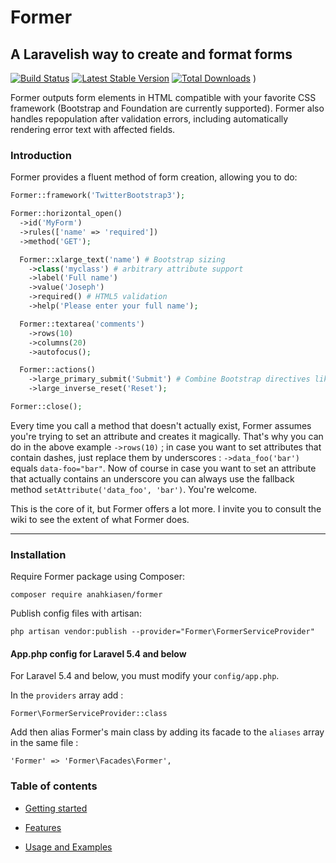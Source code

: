 # Former
## A Laravelish way to create and format forms

[![Build Status](http://img.shields.io/travis/formers/former.svg?style=flat)](https://travis-ci.org/formers/former)
[![Latest Stable Version](http://img.shields.io/packagist/v/anahkiasen/former.svg?style=flat)](https://packagist.org/packages/anahkiasen/former)
[![Total Downloads](http://img.shields.io/packagist/dt/anahkiasen/former.svg?style=flat)](https://packagist.org/packages/anahkiasen/former)
)

Former outputs form elements in HTML compatible with your favorite CSS framework (Bootstrap and Foundation are currently supported). Former also handles repopulation after validation errors, including automatically rendering error text with affected fields.

### Introduction

Former provides a fluent method of form creation, allowing you to do:

```php
Former::framework('TwitterBootstrap3');

Former::horizontal_open()
  ->id('MyForm')
  ->rules(['name' => 'required'])
  ->method('GET');

  Former::xlarge_text('name') # Bootstrap sizing
    ->class('myclass') # arbitrary attribute support
    ->label('Full name')
    ->value('Joseph')
    ->required() # HTML5 validation
    ->help('Please enter your full name');

  Former::textarea('comments')
    ->rows(10)
    ->columns(20)
    ->autofocus();

  Former::actions()
    ->large_primary_submit('Submit') # Combine Bootstrap directives like "lg and btn-primary"
    ->large_inverse_reset('Reset');

Former::close();
```

Every time you call a method that doesn't actually exist, Former assumes you're trying to set an attribute and creates it magically. That's why you can do in the above example `->rows(10)` ; in case you want to set attributes that contain dashes, just replace them by underscores : `->data_foo('bar')` equals `data-foo="bar"`.
Now of course in case you want to set an attribute that actually contains an underscore you can always use the fallback method `setAttribute('data_foo', 'bar')`. You're welcome.

This is the core of it, but Former offers a lot more. I invite you to consult the wiki to see the extent of what Former does.

-----

### Installation
Require Former package using Composer:

    composer require anahkiasen/former

Publish config files with artisan:
    
    php artisan vendor:publish --provider="Former\FormerServiceProvider"

#### App.php config for Laravel 5.4 and below

For Laravel 5.4 and below, you must modify your `config/app.php`.

In the `providers` array add :

    Former\FormerServiceProvider::class

Add then alias Former's main class by adding its facade to the `aliases` array in the same file :

    'Former' => 'Former\Facades\Former',

### Table of contents

- [Getting started][]
- [Features][]
- [Usage and Examples][]

  [Getting started]: https://github.com/formers/former/wiki/Getting-started
  [Features]: https://github.com/formers/former/wiki/Features
  [Usage and Examples]: https://github.com/formers/former/wiki/Usage-and-Examples
